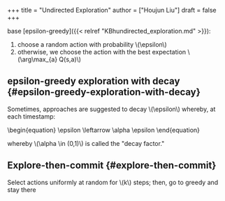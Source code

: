 +++
title = "Undirected Exploration"
author = ["Houjun Liu"]
draft = false
+++

base [epsilon-greedy]({{< relref "KBhundirected_exploration.md" >}}):

1.  choose a random action with probability \\(\epsilon\\)
2.  otherwise, we choose the action with the best expectation \\(\arg\max\_{a} Q(s,a)\\)


## epsilon-greedy exploration with decay {#epsilon-greedy-exploration-with-decay}

Sometimes, approaches are suggested to decay \\(\epsilon\\) whereby, at each timestamp:

\begin{equation}
\epsilon \leftarrow \alpha \epsilon
\end{equation}

whereby \\(\alpha \in (0,1)\\) is called the "decay factor."


## Explore-then-commit {#explore-then-commit}

Select actions uniformly at random for \\(k\\) steps; then, go to greedy and stay there
